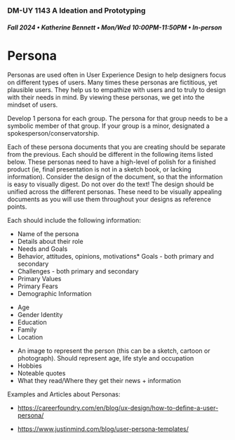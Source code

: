 ### DM-UY 1143 A Ideation and Prototyping
##### Fall 2024 • Katherine Bennett • Mon/Wed 10:00PM-11:50PM • In-person

# Persona


Personas are used often in User Experience Design to help designers focus on different types of users. Many times these personas are fictitious, yet plausible users. They help us to empathize with users and to truly to design with their needs in mind. By viewing these personas, we get into the mindset of users.

Develop 1 persona for each group. The persona for that group needs to be a symbolic member of that group. If your group is a minor, designated a spokesperson/conservatorship.


Each of these persona documents that you are creating should be separate from the previous. Each should be different in the following items listed below. These personas need to have a high-level of polish for a finished product (ie, final presentation is not in a sketch book, or lacking information). Consider the design of the document, so that the information is easy to visually digest. Do not over do the text! The design should be unified across the different personas. These need to be visually appealing documents as you will use them throughout your designs as reference points. 


Each should include the following information:

* Name of the persona
* Details about their role
* Needs and Goals
* Behavior, attitudes, opinions, motivations* Goals - both primary and secondary
* Challenges - both primary and secondary
* Primary Values
* Primary Fears
* Demographic Information
 - Age
 - Gender Identity
 - Education
 - Family
 - Location
* An image to represent the person (this can be a sketch, cartoon or photograph). Should represent age, life style and occupation
* Hobbies
* Noteable quotes
* What they read/Where they get their news + information



Examples and Articles about Personas:

* https://careerfoundry.com/en/blog/ux-design/how-to-define-a-user-persona/

* https://www.justinmind.com/blog/user-persona-templates/

